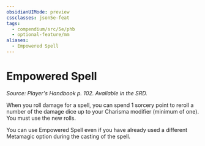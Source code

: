 ```yaml
---
obsidianUIMode: preview
cssclasses: json5e-feat
tags:
  - compendium/src/5e/phb
  - optional-feature/mm
aliases:
  - Empowered Spell
---
```

# Empowered Spell
*Source: Player's Handbook p. 102. Available in the SRD.*  

When you roll damage for a spell, you can spend 1 sorcery point to reroll a number of the damage dice up to your Charisma modifier (minimum of one). You must use the new rolls.

You can use Empowered Spell even if you have already used a different Metamagic option during the casting of the spell.